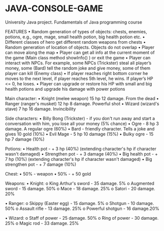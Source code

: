 # JAVA-CONSOLE-GAME
University Java project. Fundamentals of Java programming course

FEATURES
•	Random generation of types of objects: chests, enemies, potions, e.g., ogre, mage, small health potion, big health potion etc.
•	Different classes of hero get different random weapons from chests
•	Random generation of location of objects. Objects do not overlap
•	Player can move along the map
•	Player can get all info at the current moment of the game (Main class method showInfo() ) or exit the game
•	Player can interact with NPCs. For example, some NPCs (Trickster) steal all player’s money, some (Bard) tell the random joke and give money, some of them player can kill (Enemy class)
•	If player reaches right bottom corner he moves to the next level, if player reaches 5th level, he wins. If player’s HP <= 0, he loses.
•	Player can upgrade or restore his HP with small and big health potions and upgrade his damage with power potions



Main character:
•	Knight (melee weapon) 15 hp 12 damage. From the dead
•	Ranger (ranger's musket) 12 hp 8 damage. Powerful shot
•	Wizard (wizard's stave) 7 hp 16 damage. Invincibility

Side characters:
•	Billy Bong (Trickster) - if you don't run away and start a conversation with him, you lose all your money (5% chance)
•	Ogre - 8 hp 3 damage. A regular ogre (60%)
•	Bard - friendly character. Tells a joke and gives 10 gold (10%)
•	Evil Mage - 5 hp 10 damage (15%)
•	Bulky ogre - 15 hp 7 damage (10%)

Potions:
•	Health pot - + 3 hp (40%) (extending character's hp if character wasn't damaged)
•	Strengthen pot - + 3 damage (40%)
•	Big health pot - + 7 hp (10%) (extending character's hp if character wasn't damaged)
•	Big strengthen pot - + 7 damage (10%)

Chest:
•	50% - weapon
•	50% - + 50 gold

Weapons:
•	Knight:
o	King Arthur's sword - 35 damage. 5%
o	Augmented sword - 15 damage. 50%
o	Mace - 18 damage. 25%
o	Satori - 20 damage. 20%

•	Ranger:
o	Skippy (Easter egg) - 15 damage. 5%
o	Shotgun - 10 damage. 50%
o	Assault rifle - 13 damage. 25%
o	Powerful shotgun - 16 damage.20%

•	Wizard:
o	Staff of power - 25 damage. 50%
o	Ring of power - 30 damage. 25%
o	Magic rod - 33 damage. 25%

